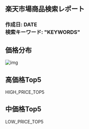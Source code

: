 ## 楽天市場商品検索レポート

### 作成日: DATE <br>検索キーワード: "KEYWORDS"

## 価格分布

![img](PRICE_HIST)

## 高価格Top5

HIGH_PRICE_TOP5

## 中価格Top5

LOW_PRICE_TOP5
